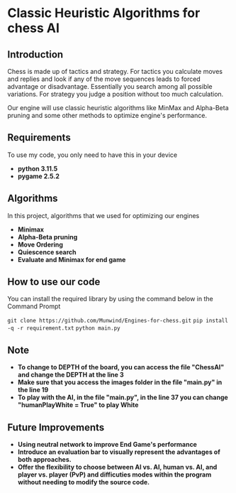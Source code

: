 # Classic Heuristic Algorithms for chess AI

## Introduction
 Chess is made up of tactics and strategy. For tactics you calculate moves and replies and look
 if any of the move sequences leads to forced advantage or disadvantage. Essentially you search
 among all possible variations. For strategy you judge a position without too much calculation.

 Our engine will use classic heuristic algorithms like MinMax and Alpha-Beta pruning and some other methods to optimize engine's performance.

## Requirements
To use my code, you only need to have this in your device

* **python 3.11.5**
* **pygame 2.5.2**

## Algorithms
In this project, algorithms that we used for optimizing our engines
* **Minimax**
* **Alpha-Beta pruning**
* **Move Ordering**
* **Quiescence search**
* **Evaluate and Minimax for end game**

## How to use our code
You can install the required library by using the command below in the Command Prompt

`git clone https://github.com/Munwind/Engines-for-chess.git`
`pip install -q -r requirement.txt`
`python main.py`

## Note
* **To change to DEPTH of the board, you can access the file "ChessAI" and change the DEPTH at the line 3**
* **Make sure that you access the images folder in the file "main.py" in the line 19**
* **To play with the AI, in the file "main.py", in the line 37 you can change "humanPlayWhite = True" to play White**

## Future Improvements
* **Using neutral network to improve End Game's performance**
* **Introduce an evaluation bar to visually represent the advantages of both approaches.**
* **Offer the flexibility to choose between AI vs. AI, human vs. AI, and player vs. player (PvP) and difficuties modes within the program without needing to modify the source code.**

 

 

